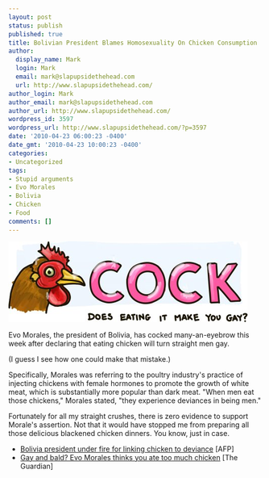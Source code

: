 ```yaml
---
layout: post
status: publish
published: true
title: Bolivian President Blames Homosexuality On Chicken Consumption
author:
  display_name: Mark
  login: Mark
  email: mark@slapupsidethehead.com
  url: http://www.slapupsidethehead.com/
author_login: Mark
author_email: mark@slapupsidethehead.com
author_url: http://www.slapupsidethehead.com/
wordpress_id: 3597
wordpress_url: http://www.slapupsidethehead.com/?p=3597
date: '2010-04-23 06:00:23 -0400'
date_gmt: '2010-04-23 10:00:23 -0400'
categories:
- Uncategorized
tags:
- Stupid arguments
- Evo Morales
- Bolivia
- Chicken
- Food
comments: []
---
```

![Cock: Does eating it make you gay?](/wp-content/media/2010/04/cock.jpg "There was nothing I could do to resist this joke, sorry.")

Evo Morales, the president of Bolivia, has cocked many-an-eyebrow this week after declaring that eating chicken will turn straight men gay.

(I guess I see how one could make that mistake.)

Specifically, Morales was referring to the poultry industry's practice of injecting chickens with female hormones to promote the growth of white meat, which is substantially more popular than dark meat. "When men eat those chickens," Morales stated, "they experience deviances in being men."

Fortunately for all my straight crushes, there is zero evidence to support Morale's assertion. Not that it would have stopped me from preparing all those delicious blackened chicken dinners. You know, just in case.

- [Bolivia president under fire for linking chicken to deviance](http://www.google.com/hostednews/afp/article/ALeqM5h7pjHV8-yvgHW_zKQ1lmSIYIT75w) [AFP]
- [Gay and bald? Evo Morales thinks you ate too much chicken](http://www.guardian.co.uk/news/blog/2010/apr/22/chicken-causes-homosexuality-evo-morales) [The Guardian]
